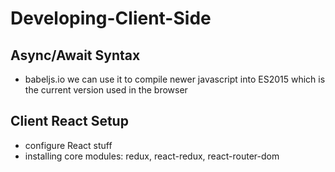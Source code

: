 # Developing-Client-Side

## Async/Await Syntax

* babeljs.io we can use it to compile newer javascript into ES2015 which is the
  current version used in the browser

## Client React Setup

* configure React stuff
* installing core modules:
  redux, react-redux, react-router-dom

